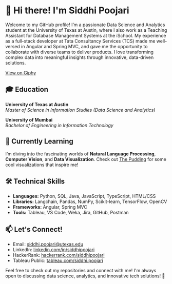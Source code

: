 # 👋 Hi there! I'm Siddhi Poojari

Welcome to my GitHub profile! I’m a passionate Data Science and Analytics student at the University of Texas at Austin, where I also work as a Teaching Assistant for Database Management Systems at the iSchool. My experience as a full-stack developer at Tata Consultancy Services (TCS) made me well-versed in Angular and Spring MVC, and gave me the opportunity to collaborate with diverse teams to deliver products. 
I love transforming complex data into meaningful insights through innovative, data-driven solutions.

[View on Giphy](https://giphy.com/gifs/pudgypenguins-lie-dev-data-doesnt-LaVp0AyqR5bGsC5Cbm)

## 🎓 Education

**University of Texas at Austin**  
_Master of Science in Information Studies (Data Science and Analytics)_  

**University of Mumbai**  
_Bachelor of Engineering in Information Technology_  

## 🌱 Currently Learning

I’m diving into the fascinating worlds of **Natural Language Processing**, **Computer Vision**, and **Data Visualization**. Check out [The Pudding](https://pudding.cool/) for some cool visualizations that inspire me!

## 🛠️ Technical Skills

- **Languages:** Python, SQL, Java, JavaScript, TypeScript, HTML/CSS
- **Libraries:** Langchain, Pandas, NumPy, Scikit-learn, TensorFlow, OpenCV
- **Frameworks:** Angular, Spring MVC
- **Tools:** Tableau, VS Code, Weka, Jira, GitHub, Postman

## 📫 Let's Connect!

- Email: [siddhi.poojari@utexas.edu](mailto:siddhi.poojari@utexas.edu)
- LinkedIn: [linkedin.com/in/siddhipoojari](https://linkedin.com/in/siddhipoojari)
- HackerRank: [hackerrank.com/siddhipoojari](https://www.hackerrank.com/profile/siddhipoojari7)
- Tableau Public: [tableau.com/siddhi.poojari](https://public.tableau.com/app/profile/siddhi.poojari5375/vizzes)

Feel free to check out my repositories and connect with me! I'm always open to discussing data science, analytics, and innovative tech solutions! 🚀
